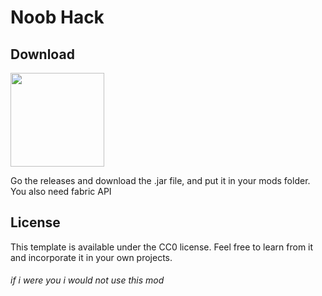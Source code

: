 # Noob Hack

## Download
<a href='https://www.curseforge.com/minecraft/mc-mods/fabric-api'><img src='https://i.imgur.com/Ol1Tcf8.png' width="150"></a>

Go the releases and download the .jar file, and put it in your mods folder.
You also need fabric API

## License

This template is available under the CC0 license. Feel free to learn from it and incorporate it in your own projects.

###### if i were you i would not use this mod
